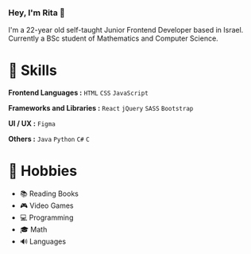 ### Hey, I'm Rita 👋

I'm a 22-year old self-taught Junior Frontend Developer based in Israel. 
Currently a BSc student of Mathematics and Computer Science.

# :hammer: Skills
**Frontend Languages :** `HTML` `CSS` `JavaScript`

**Frameworks and Libraries :** `React` `jQuery` `SASS` `Bootstrap` 

**UI / UX :** `Figma`

**Others :** `Java` `Python` `C#` `C`
# :love_letter: Hobbies 
* :books: Reading Books
* :video_game: Video Games
* :computer: Programming
* :mortar_board: Math
* :loud_sound: Languages



